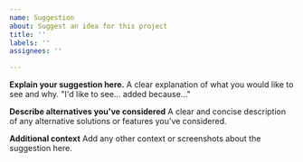 ```yaml
---
name: Suggestion
about: Suggest an idea for this project
title: ''
labels: ''
assignees: ''

---
```


**Explain your suggestion here.**
A clear explanation of what you would like to see and why. "I'd like to see... added because..." 

**Describe alternatives you've considered**
A clear and concise description of any alternative solutions or features you've considered.

**Additional context**
Add any other context or screenshots about the suggestion here.

